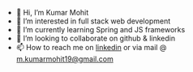 - 👋 Hi, I’m Kumar Mohit
- 👀 I’m interested in full stack web development
- 🌱 I’m currently learning Spring and JS frameworks
- 💞️ I’m looking to collaborate on github & linkedin
- 📫 How to reach me on [linkedin](https://www.linkedin.com/in/kumarmohit19/) or via mail @ <a href="mailto:m.kumarmohit19@gmail.com" target="_blank">m.kumarmohit19@gmail.com</a>

<!---
kumarmohit19/kumarmohit19 is a ✨ special ✨ repository because its `README.md` (this file) appears on your GitHub profile.
You can click the Preview link to take a look at your changes.
--->
